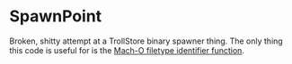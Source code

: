 # SpawnPoint

Broken, shitty attempt at a TrollStore binary spawner thing. The only thing this code is useful for is the [Mach-O filetype identifier function](https://github.com/BomberFish/SpawnPoint/blob/main/SpawnPoint/ContentView.swift#L70).
